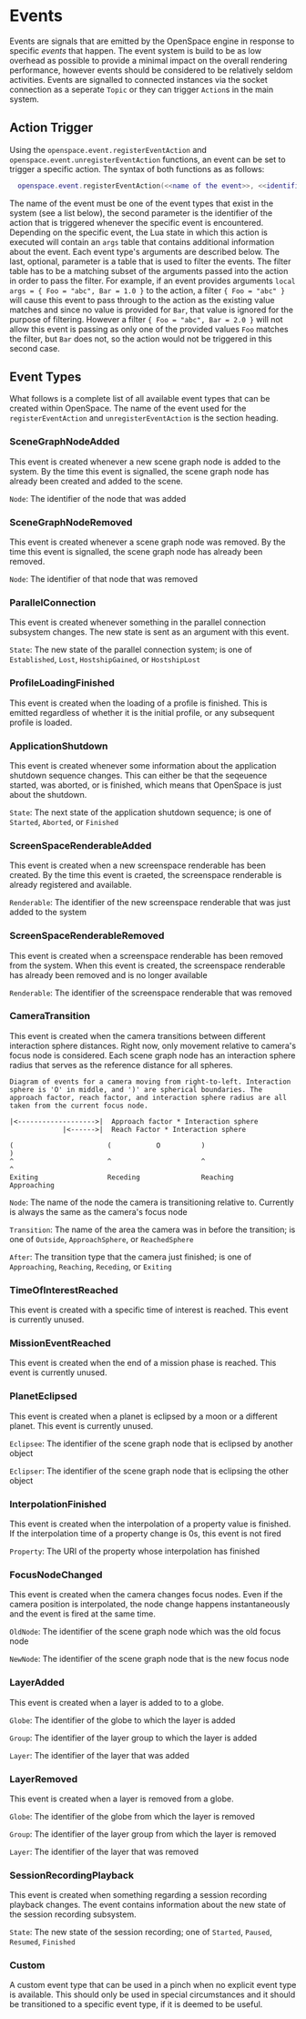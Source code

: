 # Events
Events are signals that are emitted by the OpenSpace engine in response to specific _events_ that happen. The event system is build to be as low overhead as possible to provide a minimal impact on the overall rendering performance, however events should be considered to be relatively seldom activities. Events are signalled to connected instances via the socket connection as a seperate `Topic` or they can trigger `Action`s in the main system.


## Action Trigger
Using the `openspace.event.registerEventAction` and `openspace.event.unregisterEventAction` functions, an event can be set to trigger a specific action. The syntax of both functions as as follows:
```lua
  openspace.event.registerEventAction(<<name of the event>>, <<identifier of the action>>, <<optional filter table>>)
```
The name of the event must be one of the event types that exist in the system (see a list below), the second parameter is the identifier of the action that is triggered whenever the specific event is encountered. Depending on the specific event, the Lua state in which this action is executed will contain an `args` table that contains additional information about the event. Each event type's arguments are described below. The last, optional, parameter is a table that is used to filter the events. The filter table has to be a matching subset of the arguments passed into the action in order to pass the filter. For example, if an event provides arguments `local args = { Foo = "abc", Bar = 1.0 }` to the action, a filter `{ Foo = "abc" }` will cause this event to pass through to the action as the existing value matches and since no value is provided for `Bar`, that value is ignored for the purpose of filtering. However a filter `{ Foo = "abc", Bar = 2.0 }` will not allow this event is passing as only one of the provided values `Foo` matches the filter, but `Bar` does not, so the action would not be triggered in this second case.


## Event Types
What follows is a complete list of all available event types that can be created within OpenSpace. The name of the event used for the `registerEventAction` and `unregisterEventAction` is the section heading.

### SceneGraphNodeAdded
This event is created whenever a new scene graph node is added to the system. By the time this event is signalled, the scene graph node has already been created and added to the scene.

`Node`: The identifier of the node that was added

### SceneGraphNodeRemoved
This event is created whenever a scene graph node was removed. By the time this event is signalled, the scene graph node has already been removed.

`Node`: The identifier of that node that was removed

### ParallelConnection
This event is created whenever something in the parallel connection subsystem changes. The new state is sent as an argument with this event.

`State`: The new state of the parallel connection system; is one of `Established`, `Lost`, `HostshipGained`, or `HostshipLost`

### ProfileLoadingFinished
This event is created when the loading of a profile is finished. This is emitted regardless of whether it is the initial profile, or any subsequent profile is loaded.

### ApplicationShutdown
This event is created whenever some information about the application shutdown sequence changes. This can either be that the seqeuence started, was aborted, or is finished, which means that OpenSpace is just about the shutdown.

`State`: The next state of the application shutdown sequence; is one of `Started`, `Aborted`,  or `Finished`

### ScreenSpaceRenderableAdded
This event is created when a new screenspace renderable has been created. By the time this event is craeted, the screenspace renderable is already registered and available.

`Renderable`: The identifier of the new screenspace renderable that was just added to the system

### ScreenSpaceRenderableRemoved
This event is created when a screenspace renderable has been removed from the system. When this event is created, the screenspace renderable has already been removed and is no longer available

`Renderable`: The identifier of the screenspace renderable that was removed

### CameraTransition
This event is created when the camera transitions between different interaction sphere distances. Right now, only movement relative to camera's focus node is considered. Each scene graph node has an interaction sphere radius that serves as the reference distance for all spheres.
```
Diagram of events for a camera moving from right-to-left. Interaction sphere is 'O' in middle, and ')' are spherical boundaries. The approach factor, reach factor, and interaction sphere radius are all taken from the current focus node.

|<------------------->|  Approach factor * Interaction sphere
             |<------>|  Reach Factor * Interaction sphere

(                       (           O          )                       )
^                       ^                      ^                       ^
Exiting                 Receding               Reaching                Approaching
```

`Node`: The name of the node the camera is transitioning relative to. Currently is always the same as the camera's focus node

`Transition`: The name of the area the camera was in before the transition; is one of `Outside`, `ApproachSphere`, or `ReachedSphere`

`After`: The transition type that the camera just finished; is one of `Approaching`, `Reaching`, `Receding`, or `Exiting`

### TimeOfInterestReached
This event is created with a specific time of interest is reached. This event is currently unused.

### MissionEventReached
This event is created when the end of a mission phase is reached. This event is currently unused.

### PlanetEclipsed
This event is created when a planet is eclipsed by a moon or a different planet. This event is currently unused.

`Eclipsee`: The identifier of the scene graph node that is eclipsed by another object

`Eclipser`: The identifier of the scene graph node that is eclipsing the other object

### InterpolationFinished
This event is created when the interpolation of a property value is finished. If the interpolation time of a property change is 0s, this event is not fired

`Property`: The URI of the property whose interpolation has finished

### FocusNodeChanged
This event is created when the camera changes focus nodes. Even if the camera position is interpolated, the node change happens instantaneously and the event is fired at the same time.

`OldNode`: The identifier of the scene graph node which was the old focus node

`NewNode`: The identifier of the scene graph node that is the new focus node

### LayerAdded
This event is created when a layer is added to to a globe.

`Globe`: The identifier of the globe to which the layer is added

`Group`: The identifier of the layer group to which the layer is added

`Layer`: The identifier of the layer that was added

### LayerRemoved
This event is created when a layer is removed from a globe.

`Globe`: The identifier of the globe from which the layer is removed

`Group`: The identifier of the layer group from which the layer is removed

`Layer`: The identifier of the layer that was removed

### SessionRecordingPlayback
This event is created when something regarding a session recording playback changes. The event contains information about the new state of the session recording subsystem.

`State`: The new state of the session recording; one of `Started`, `Paused`, `Resumed`, `Finished`

### Custom
A custom event type that can be used in a pinch when no explicit event type is available. This should only be used in special circumstances and it should be transitioned to a specific event type, if it is deemed to be useful.
